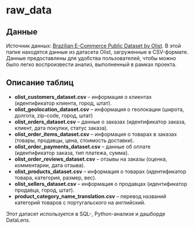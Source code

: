 # raw_data

## Данные
Источник данных: [Brazilian E-Commerce Public Dataset by Olist](https://www.kaggle.com/datasets/olistbr/brazilian-ecommerce).
В этой папке находятся данные из датасета Olist, загруженные в CSV-формате.  
Данные предоставлены для удобства пользователей, чтобы можно было легко воспроизвести анализ, выполненный в рамках проекта.

## Описание таблиц

- **olist_customers_dataset.csv** – информация о клиентах (идентификатор клиента, город, штат).
- **olist_geolocation_dataset.csv** – информация о геолокации (широта, долгота, zip-code, город, штат)
- **olist_orders_dataset.csv** – данные о заказах (идентификатор заказа, клиент, дата покупки, статус заказа).
- **olist_order_items_dataset.csv** – информация о товарах в заказах (товары, продавцы, цена, стоимость доставки).
- **olist_order_payments_dataset.csv** – данные об оплате (идентификатор заказа, тип платежа, сумма).
- **olist_order_reviews_dataset.csv** – отзывы на заказы (оценка, комментарии, дата отзыва).
- **olist_products_dataset.csv** – информация о товарах (идентификатор товара, категория, размер, вес).
- **olist_sellers_dataset.csv** – информация о продавцах (идентификатор продавца, город, штат).
- **product_category_name_translation.csv** – перевод названий категорий товаров с португальского на английский.

Этот датасет используется в SQL-, Python-анализе и дашборде DataLens.
